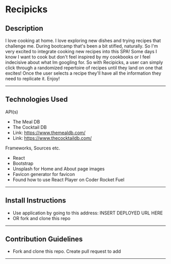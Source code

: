 # Recipicks

<!-- Add Screenshot -->

## Description

I love cooking at home. I love exploring new dishes and trying recipes that challenge me. During bootcamp that's been a bit stifled, naturally. So I'm very excited to integrate cooking new recipes into this SPA! Some days I know I want to cook but don't feel inspired by my cookbooks or I feel indecisive about what Im googling for. So with Recipicks, a user can simply click through a randomized repertoire of recipes until they land on one that excites! Once the user selects a recipe they'll have all the information they need to replicate it. Enjoy!

---

## Technologies Used

API(s)
- The Meal DB
- The Cocktail DB
- Link: https://www.themealdb.com/
- Link: https://www.thecocktaildb.com/

Frameworks, Sources etc.
- React
- Bootstrap
- Unsplash for Home and About page images
- Favicon generator for favicon
- Found how to use React Player on Coder Rocket Fuel 

---

## Install Instructions
- Use application by going to this address: INSERT DEPLOYED URL HERE
- OR fork and clone this repo
---

## Contribution Guidelines

- Fork and clone this repo. Create pull request to add
---
